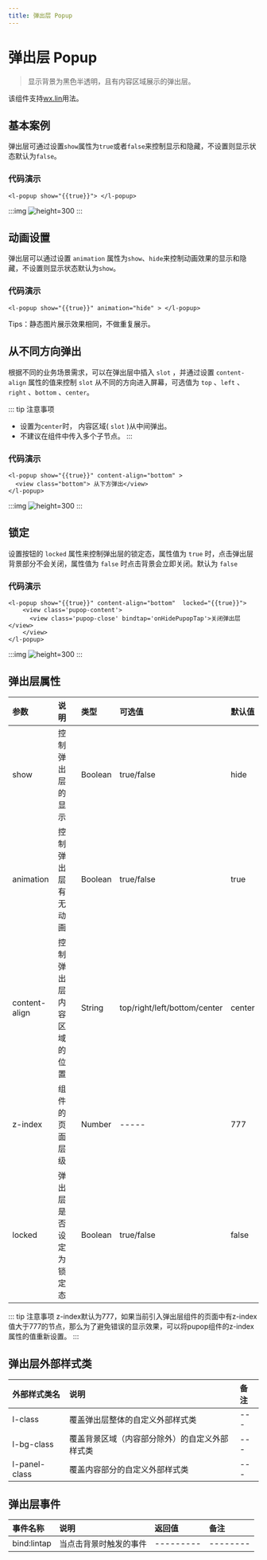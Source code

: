 ```yaml
---
title: 弹出层 Popup
---
```


# <H2Icon /> 弹出层 Popup

> 显示背景为黑色半透明，且有内容区域展示的弹出层。

该组件支持<a href="/start/wx.html">wx.lin</a>用法。

## 基本案例 

弹出层可通过设置`show`属性为`true`或者`false`来控制显示和隐藏，不设置则显示状态默认为`false`。

### 代码演示
```wxml
<l-popup show="{{true}}"> </l-popup>
```

:::img
![height=300](/screenshots/popup/1.png)
:::

## 动画设置

弹出层可以通过设置 `animation` 属性为`show`、`hide`来控制动画效果的显示和隐藏，不设置则显示状态默认为`show`。

### 代码演示
```wxml
<l-popup show="{{true}}" animation="hide" > </l-popup>

```
Tips：静态图片展示效果相同，不做重复展示。

## 从不同方向弹出

根据不同的业务场景需求，可以在弹出层中插入 `slot` ，并通过设置 `content-align` 属性的值来控制 `slot` 从不同的方向进入屏幕，可选值为 `top` 、`left` 、`right` 、`bottom` 、`center`。


::: tip 注意事项
 * 设置为`center`时， 内容区域( `slot` )从中间弹出。 
 * 不建议在组件中传入多个子节点。
:::

### 代码演示
```wxml
<l-popup show="{{true}}" content-align="bottom" > 
  <view class="bottom"> 从下方弹出</view>
</l-popup>

```

:::img
![height=300](/screenshots/popup/2.png)
:::


## 锁定

设置按钮的 `locked` 属性来控制弹出层的锁定态，属性值为 `true` 时，点击弹出层背景部分不会关闭，属性值为 `false` 时点击背景会立即关闭。默认为 `false` 

### 代码演示
```wxml
<l-popup show="{{true}}" content-align="bottom"  locked="{{true}}">
    <view class='pupop-content'>
      <view class='pupop-close' bindtap='onHidePupopTap'>关闭弹出层</view>
    </view>
</l-popup>

```

:::img
![height=300](/screenshots/popup/3.png)
:::


## 弹出层属性

| 参数          | 说明                     | 类型    | 可选值                       | 默认值 |
| :------------ | :----------------------- | :------ | :--------------------------- | :----- |
| show          | 控制弹出层的显示         | Boolean | true/false                   | hide   |
| animation     | 控制弹出层有无动画       | Boolean | true/false                   | true   |
| content-align | 控制弹出层内容区域的位置 | String  | top/right/left/bottom/center | center |
| z-index       | 组件的页面层级           | Number  | -----                        | 777    |
| locked        | 弹出层是否设定为锁定态   | Boolean | true/false                   | false  |

::: tip 注意事项
 z-index默认为777，如果当前引入弹出层组件的页面中有z-index值大于777的节点，那么为了避免错误的显示效果，可以将pupop组件的z-index属性的值重新设置。
:::

## 弹出层外部样式类
| 外部样式类名  | 说明                                           | 备注 |
| :------------ | :--------------------------------------------- | :--- |
| l-class       | 覆盖弹出层整体的自定义外部样式类               | ---  |
| l-bg-class    | 覆盖背景区域（内容部分除外）的自定义外部样式类 | ---  |
| l-panel-class | 覆盖内容部分的自定义外部样式类                 | ---  |

## 弹出层事件

| 事件名称    | 说明                   | 返回值    | 备注     |
| :---------- | :--------------------- | :-------- | :------- |
| bind:lintap | 当点击背景时触发的事件 | --------- | -------- |

<RightMenu />
